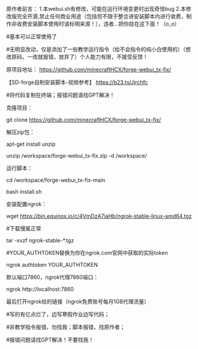 原作者前言：
1.本webui.sh有修改，可能在运行环境变更时出现奇怪bug
2.本修改版完全开源,禁止任何商业用途（包括但不限于整合进安装脚本内进行收费，制作非收费安装脚本使用时请标明来源！），违者...把你挂在这下面！（o_o）

#基本可以正常使用了

#无明显改动，仅是添加了一些教学运行指令（给不会指令的纯小白使用的）（想改原码，一改就报错，放弃了）个人能力有限，不接受反馈！

原项目地址：
https://github.com/minecraftHCX/forge-webui_tx-fix/

【SD-forge自制安装脚本-视频参考】 https://b23.tv/Jjrchfc

#将代码复制在终端；报错问题请找GPT解决！

克隆项目：

git clone https://github.com/minecraftHCX/forge-webui_tx-fix/

解压zip包：

apt-get install unzip

unzip /workspace/forge-webui_tx-fix.zip -d /workspace/


运行脚本：

cd /workspace/forge-webui_tx-fix-main

bash install.sh

安装配置ngrok：

wget https://bin.equinox.io/c/4VmDzA7iaHb/ngrok-stable-linux-amd64.tgz 

#下载慢属正常

tar -xvzf ngrok-stable-*.tgz

#YOUR_AUTHTOKEN替换为你在ngrok.com官网中获取的实际token

ngrok authtoken YOUR_AUTHTOKEN 

默认端口7860，ngrok代理7860端口：

ngrok http://localhost:7860

最后打开ngrok给的链接（ngrok免费账号每月1GB代理流量）

#写的有亿点烂了，边写寒假作业边写代码；

#非教学指令报错，勿找我；脚本报错，找原作者；

#报错问题请找GPT解决！不要找我！

